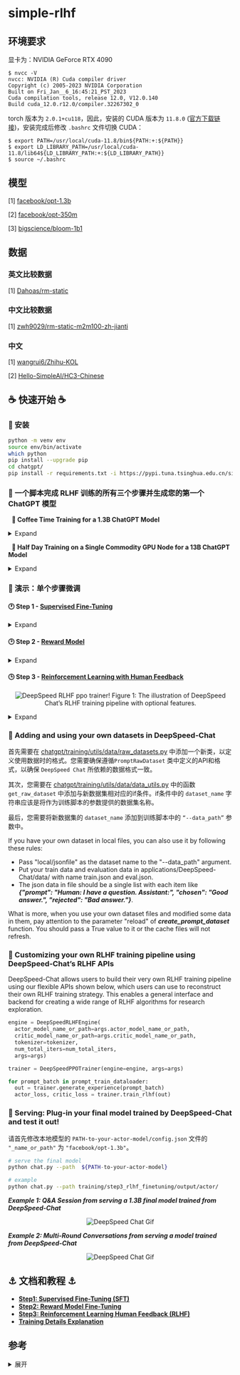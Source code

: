 # simple-rlhf

## 环境要求

显卡为：NVIDIA GeForce RTX 4090

```shell
$ nvcc -V
nvcc: NVIDIA (R) Cuda compiler driver
Copyright (c) 2005-2023 NVIDIA Corporation
Built on Fri_Jan__6_16:45:21_PST_2023
Cuda compilation tools, release 12.0, V12.0.140
Build cuda_12.0.r12.0/compiler.32267302_0
```

torch 版本为 `2.0.1+cu118`，因此，安装的 CUDA 版本为 `11.8.0` ([官方下载链接](https://developer.nvidia.com/cuda-11-8-0-download-archive))，安装完成后修改 `.bashrc` 文件切换 CUDA：

```shell
$ export PATH=/usr/local/cuda-11.8/bin${PATH:+:${PATH}}
$ export LD_LIBRARY_PATH=/usr/local/cuda-11.8/lib64${LD_LIBRARY_PATH:+:${LD_LIBRARY_PATH}}
$ source ~/.bashrc
```

## 模型

[1] [facebook/opt-1.3b](https://huggingface.co/facebook/opt-1.3b)

[2] [facebook/opt-350m](https://huggingface.co/facebook/opt-350m)

[3] [bigscience/bloom-1b1](https://huggingface.co/bigscience/bloom-1b1)

## 数据

### 英文比较数据

[1] [Dahoas/rm-static](https://huggingface.co/datasets/Dahoas/rm-static)

### 中文比较数据

[1] [zwh9029/rm-static-m2m100-zh-jianti](https://huggingface.co/datasets/zwh9029/rm-static-m2m100-zh-jianti)

### 中文

[1] [wangrui6/Zhihu-KOL](https://huggingface.co/datasets/wangrui6/Zhihu-KOL)

[2] [Hello-SimpleAI/HC3-Chinese](https://huggingface.co/datasets/Hello-SimpleAI/HC3-Chinese)

## ☕ 快速开始 ☕

### 🐼 安装

```bash
python -m venv env
source env/bin/activate
which python
pip install --upgrade pip
cd chatgpt/
pip install -r requirements.txt -i https://pypi.tuna.tsinghua.edu.cn/simple
```

### 🐼 一个脚本完成 RLHF 训练的所有三个步骤并生成您的第一个 ChatGPT 模型


&nbsp;&nbsp;**:yellow_heart: Coffee Time Training for a 1.3B ChatGPT Model**


<details><summary> Expand </summary><p>

  ```bash
  python train.py --actor-model facebook/opt-1.3b --reward-model facebook/opt-350m --deployment-type single_gpu
  ```

  | Model Size (A6000-48G)            | Step 1  | Step 2  | Step 3 | Total  |
  | --------------------------------- | ------- | ------- | ------ | ------ |
  | Actor: OPT-1.3B  Reward: OPT-350M | 2900 Sec | 670 Sec | 1.2hr | 2.2hr |

</p></details>

&nbsp;&nbsp;**:green_heart: Half Day Training on a Single Commodity GPU Node for a 13B ChatGPT Model**

<details><summary> Expand </summary><p>

  ```bash
  python train.py --actor-model facebook/opt-13b --reward-model facebook/opt-350m --deployment-type single_node
  ```

  | Model Size (A100-40G)          | Step 1 | Step 2 | Step 3 | Total  |
  | ------------------------------- | ------ | ------ | ------ | ------ |
  | Actor: OPT-13B Reward: OPT-350M | 2.5hr  | 0.25hr | 10.8hr | 13.6hr |

</p></details>

### 🐼 演示：单个步骤微调

#### 🕐 Step 1 - [Supervised Fine-Tuning](./chatgpt/training/step1_supervised_finetuning)

<details><summary> Expand </summary><p>

```bash
# Move into the first step of the pipeline
cd training/step1_supervised_finetuning/

# Run the training script
bash training_scripts/zh/run_chinese.sh

# Evaluate the model
bash evaluation_scripts/run_prompt.sh
```

</p></details>

#### 🕑 Step 2 - [Reward Model](./chatgpt/training/step2_reward_model_finetuning)

<details><summary> Expand </summary><p>

```bash
# Move into the second step of the pipeline
cd training/step2_reward_model_finetuning

# Run the training script
bash training_scripts/opt/single_gpu/run_350m.sh

# Evaluate the model
bash evaluation_scripts/run_eval.sh
```

</p></details>

#### 🕒 Step 3 - [Reinforcement Learning with Human Feedback](./chatgpt/training/step3_rlhf_finetuning)

<p align="center">


<img src="/chatgpt/assets/image/ppo_trainer.png" alt="DeepSpeed RLHF ppo trainer!"/>
Figure 1: The illustration of DeepSpeed Chat’s RLHF training pipeline with optional features.


</p>

<details><summary> Expand </summary><p>

```bash
# Move into the final step of the pipeline
cd training/step3_rlhf_finetuning/

# Run the training script
bash training_scripts/opt/single_gpu/run_1.3b.sh ../step1_supervised_finetuning/output/ ../step2_reward_model_finetuning/output/

# 运行 Tensorboard
tensorboard --logdir=step3_tensorboard
```
</p></details>


### 🐼 Adding and using your own datasets in DeepSpeed-Chat

首先需要在 [chatgpt/training/utils/data/raw_datasets.py](./chatgpt/training/utils/data/raw_datasets.py) 中添加一个新类，以定义使用数据时的格式。您需要确保遵循`PromptRawDataset` 类中定义的API和格式，以确保 `DeepSpeed Chat` 所依赖的数据格式一致。

其次，您需要在 [chatgpt/training/utils/data/data_utils.py](./chatgpt/training/utils/data/data_utils.py) 中的函数 `get_raw_dataset` 中添加与新数据集相对应的if条件。if条件中的 `dataset_name` 字符串应该是将作为训练脚本的参数提供的数据集名称。

最后，您需要将新数据集的 `dataset_name` 添加到训练脚本中的 `“--data_path”` 参数中。

If you have your own dataset in local files, you can also use it by following these rules:
* Pass "local/jsonfile" as the dataset name to the "--data_path" argument.
* Put your train data and evaluation data in applications/DeepSpeed-Chat/data/ with name train.json and eval.json.
* The json data in file should be a single list with each item like ***{"prompt": "Human: I have a question. Assistant:", "chosen": "Good answer.", "rejected": "Bad answer."}***.

What is more, when you use your own dataset files and modified some data in them, pay attention to the parameter "reload" of ***create_prompt_dataset*** function. You should pass a True value to it or the cache files will not refresh.

### 🐼 Customizing your own RLHF training pipeline using DeepSpeed-Chat’s RLHF APIs

DeepSpeed-Chat allows users to build their very own RLHF training pipeline using our flexible APIs shown below, which users can use to reconstruct their own RLHF training strategy. This enables a general interface and backend for creating a wide range of RLHF algorithms for research exploration.

```python
engine = DeepSpeedRLHFEngine(
  actor_model_name_or_path=args.actor_model_name_or_path,
  critic_model_name_or_path=args.critic_model_name_or_path,
  tokenizer=tokenizer,
  num_total_iters=num_total_iters,
  args=args)

trainer = DeepSpeedPPOTrainer(engine=engine, args=args)

for prompt_batch in prompt_train_dataloader:
  out = trainer.generate_experience(prompt_batch)
  actor_loss, critic_loss = trainer.train_rlhf(out)

```

### 🐼 Serving: Plug-in your final model trained by DeepSpeed-Chat and test it out!

请首先修改本地模型的 `PATH-to-your-actor-model/config.json` 文件的 `"_name_or_path"` 为 `"facebook/opt-1.3b"`。

```bash
# serve the final model
python chat.py --path  ${PATH-to-your-actor-model}

# example
python chat.py --path training/step3_rlhf_finetuning/output/actor/
```
***Example 1: Q&A Session from serving a 1.3B final model trained from DeepSpeed-Chat***


<div align="center">

<img src="chatgpt/assets/image/ds-chat-single.gif" alt="DeepSpeed Chat Gif"/>

</div>


***Example 2: Multi-Round Conversations from serving a model trained from DeepSpeed-Chat***


<div align="center">

<img src="chatgpt/assets/image/ds-chat.gif" alt="DeepSpeed Chat Gif"/>
</div>

## ⚓ 文档和教程 ⚓

  - [**Step1: Supervised Fine-Tuning (SFT)**](./chatgpt/training/step1_supervised_finetuning/README.md)
  - [**Step2: Reward Model Fine-Tuning**](./chatgpt/training/step2_reward_model_finetuning/README.md)
  - [**Step3: Reinforcement Learning Human Feedback (RLHF)**](./chatgpt/training/step3_rlhf_finetuning/README.md)
  - [**Training Details Explanation**](./chatgpt/training/README.md)

## 参考

<details><summary> 展开 </summary><p>

  [1] [ChatGPT 背后的“功臣”——RLHF 技术详解](https://huggingface.co/blog/zh/rlhf)
  
  [2] [ChatGPT技术解析系列之：训练框架InstructGPT](https://zhuanlan.zhihu.com/p/605516116)
  
  [3] [DeepSpeed-Chat arxiv](https://arxiv.org/abs/2308.01320)
  
  [4] [DeepSpeed-Chat pdf](https://arxiv.org/pdf/2308.01320.pdf)
  
  [5] [DeepSpeed Chat: 一键式RLHF训练，让你的类ChatGPT千亿大模型提速省钱15倍](https://github.com/microsoft/DeepSpeed/blob/master/blogs/deepspeed-chat/chinese/README.md)
  
  [6] [相对熵](https://baike.baidu.com/item/%E7%9B%B8%E5%AF%B9%E7%86%B5/4233536)
  
  [7] [KL散度和交叉熵的对比介绍](https://baijiahao.baidu.com/s?id=1763841223452070719)
  
  [8] [sunzeyeah/RLHF](https://github.com/sunzeyeah/RLHF)
  
  [9] [DeepSpeed Chat: Easy, Fast and Affordable RLHF Training of ChatGPT-like Models at All Scales](https://github.com/microsoft/DeepSpeed/tree/master/blogs/deepspeed-chat)

  [10] [microsoft/DeepSpeedExamples](https://github.com/microsoft/DeepSpeedExamples)
  
  [11] [🐕DeepSpeed-Chat: Easy, Fast and Affordable RLHF Training of ChatGPT-like Models at All Scales🐕](https://github.com/microsoft/DeepSpeedExamples/tree/master/applications/DeepSpeed-Chat)

  [12] [argparse.html#nargs](https://docs.python.org/zh-cn/3/library/argparse.html#nargs)
  
  [13] [timedelta 类对象](https://docs.python.org/zh-cn/3/library/datetime.html#datetime.timedelta)
  
  [14] [subprocess.Popen](https://docs.python.org/zh-cn/3/library/subprocess.html#subprocess.Popen)
  
  [15] [Popen.wait](https://docs.python.org/zh-cn/3/library/subprocess.html#subprocess.Popen.wait)
  
  [16] [Shell脚本](https://blog.csdn.net/weixin_44689630/article/details/120615238)
  
  [17] [shell脚本语言(超全超详细)](https://blog.csdn.net/weixin_43288201/article/details/105643692)
  
  [18] [www.deepspeed.ai/getting-started/](https://www.deepspeed.ai/getting-started/)
  
  [19] [deepspeed.add_config_arguments](https://deepspeed.readthedocs.io/en/latest/initialize.html#deepspeed.add_config_arguments)
  
  [20] [argparse.html#required](https://docs.python.org/zh-cn/3/library/argparse.html#required)
  
  [21] [pytorch.org/tutorials/beginner/basics/quickstart_tutorial.html](https://pytorch.org/tutorials/beginner/basics/quickstart_tutorial.html)
  
  [22] [os.pardir](https://docs.python.org/zh-cn/3/library/os.html#os.pardir)
  
  [23] [enable_input_require_grads](https://github.com/huggingface/transformers/blob/v4.31.0/src/transformers/modeling_utils.py#L1197)
  
  [24] [torch.nn.functional.linear](https://pytorch.org/docs/stable/generated/torch.nn.functional.linear.html#torch.nn.functional.linear)
  
  [25] [quicktour#autotokenizer](https://huggingface.co/docs/transformers/quicktour#autotokenizer)
  
  [26] [numpy.save](https://numpy.org/doc/stable/reference/generated/numpy.save.html#numpy.save)
  
  [27] [torch.utils.data.Subset](https://pytorch.org/docs/stable/data.html#torch.utils.data.Subset)
  
  [28] [torch.distributed.all_reduce](https://pytorch.org/docs/stable/distributed.html?highlight=torch+distributed+all_reduce#torch.distributed.all_reduce)
  
  [29] [NLP 之 Perplexity困惑度](https://blog.csdn.net/hxxjxw/article/details/113901476)
  
  [30] [困惑度(perplexity)的基本概念及多种模型下的计算（N-gram, 主题模型, 神经网络）](https://zhuanlan.zhihu.com/p/114432097)
  
  [31] [gradient_checkpointing_enable](https://huggingface.co/docs/transformers/v4.31.0/en/main_classes/model#transformers.PreTrainedModel.gradient_checkpointing_enable)
  
  [32] [Causal language modeling](https://huggingface.co/docs/transformers/tasks/language_modeling)
  
  [33] [deepspeed.ops.adam.DeepSpeedCPUAdam](https://deepspeed.readthedocs.io/en/latest/optimizers.html#deepspeed.ops.adam.DeepSpeedCPUAdam)

  [34] [HuggingFace.co资源下载网站](https://aliendao.cn/)

  [35] [installation#offline-mode](https://huggingface.co/docs/transformers/v4.31.0/en/installation#offline-mode)

  [36] [Download files from the Hub](https://huggingface.co/docs/huggingface_hub/v0.16.3/guides/download)

  [37] [nvcc fatal: Unsupported gpu architecture when compile fused_adam](https://github.com/microsoft/DeepSpeedExamples/issues/634)

  [38] [报错解决：RuntimeError: Error compiling objects for extension和nvcc fatal: Unsupported gpu architecture](https://blog.csdn.net/weixin_43603658/article/details/131271511)

  [39] [报错解决：RuntimeError:The detected CUDA version mismatches the version that was used to compile PyTorch.](https://blog.csdn.net/weixin_43603658/article/details/130737155)

  [40] [超详细教程——Ubuntu20.04 安装英伟达NVIDIA显卡驱动、CUDA、Cmake以及不同版本的CUDA切换](https://blog.csdn.net/m0_73860872/article/details/127276979)

  [41] [[解決方案] conda 虚拟环境中 cuda不同版本進行切換（含Linux 和 Windows）](https://blog.csdn.net/weixin_43305485/article/details/130413708)

  [42] [nvcc -v报错nvcc fatal : No input files specified； use option --help for more information](https://blog.csdn.net/qq_44849479/article/details/117855613)

  [43] [transformers.GenerationMixin.generate](https://huggingface.co/docs/transformers/main/en/main_classes/text_generation#transformers.GenerationMixin.generate)

  [44] [generation_strategies](https://huggingface.co/docs/transformers/main/en/generation_strategies)

  [45] [language_modeling](https://huggingface.co/docs/transformers/main/en/tasks/language_modeling)

  [46] [Efficient Training on a Single GPU](https://huggingface.co/docs/transformers/v4.31.0/en/perf_train_gpu_one#using-accelerate)

  [47] [GPT2Model](https://github.com/huggingface/transformers/blob/v4.31.0/src/transformers/models/gpt2/modeling_gpt2.py#L670)

  [48] [torch.nn.functional.logsigmoid](https://pytorch.org/docs/stable/generated/torch.nn.functional.logsigmoid.html#torch.nn.functional.logsigmoid)

  [47] [model.tput_timer.update_epoch_count](https://zhuanlan.zhihu.com/p/641675229)

  [48] [torch.utils.tensorboard](https://pytorch.org/docs/stable/tensorboard.html)

  [49] [torch.nn.utils.rnn.pad_sequence](https://pytorch.org/docs/stable/generated/torch.nn.utils.rnn.pad_sequence.html#torch.nn.utils.rnn.pad_sequence)

  [50] [torch.gather](https://pytorch.org/docs/stable/generated/torch.gather.html#torch.gather)

  [51] [torch.clamp](https://pytorch.org/docs/stable/generated/torch.clamp.html#torch.clamp)

  [52] [torch.nn.functional.pad](https://pytorch.org/docs/stable/generated/torch.nn.functional.pad.html#torch.nn.functional.pad)

  [53] [itertools.chain](https://docs.python.org/zh-cn/3/library/itertools.html#itertools.chain)

  [54] [transformers/quicktour#autotokenizer](https://huggingface.co/docs/transformers/quicktour#autotokenizer)

  [55] [nvcc compile error reduction_utils.h(171) error: no operator "<" matches these operands FAILED: layer_norm.cuda.o](https://github.com/microsoft/DeepSpeedExamples/issues/402)

  [56] [RuntimeError: Error building extension 'transformer_inference' in step3](https://github.com/microsoft/DeepSpeedExamples/issues/481)

  [57] [DeepSpeed-Chat cannot load models from local file?](https://github.com/microsoft/DeepSpeedExamples/issues/511)

  [58] [how to refer the trained model by deepSpeed?](https://github.com/microsoft/DeepSpeedExamples/issues/351)

  [59] [Error for run_chinese.sh of step1, other_language](https://github.com/microsoft/DeepSpeedExamples/issues/507)

</p></details>